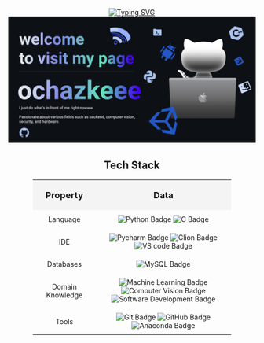 <div align="center">
  <!-- Typing SVG -->
  <a href="https://git.io/typing-svg">
    <img src="https://readme-typing-svg.herokuapp.com?color=%2382edd5&center=true&vCenter=true&width=700&lines=I+am+ochazkeee!;+Welcome+to+My+Profile!" alt="Typing SVG" />
  </a>
  
  <!-- banner image -->
  <img src="banner.png" alt="GitHub Banner" />
</div>

<!-- my-skills -->
<div align=" center", margin-bottom: 30px;>
    <h2>Tech Stack</h2>
</div>

<table style="width: 80%; text-align: center; margin: 0 auto; border-collapse: collapse;">
    <tr>
        <th style="padding: 20px; font-size: 18px; background-color: #f4f4f4;">Property</th>
        <th style="padding: 20px; font-size: 18px; background-color: #f4f4f4;">Data</th>
    </tr>
    <tr>
        <td style="padding: 10px;">Language</td>
        <td style="padding: 10px;">
            <img src="https://img.shields.io/badge/-Python-%23ff87c5?style=flat&logo=Python&logoColor=white" alt="Python Badge"> 
            <img src="https://img.shields.io/badge/-C-%2398b6fa?style=flat&logo=C&logoColor=white" alt="C Badge">
        </td>
    </tr>
        <tr>
        <td style="padding: 10px;">IDE</td>
        <td style="padding: 10px;">
            <img src="https://img.shields.io/badge/-Pycharm-%2385e848?style=flat&logo=Pycharm&logoColor=white" alt="Pycharm Badge"> 
            <img src="https://img.shields.io/badge/-Clion-%233bc4a7?style=flat&logo=Clion&logoColor=white" alt="Clion Badge">  
            <img src="https://img.shields.io/badge/-VS code-007ACC?style=flat&logo=visualstudiocode&logoColor=white" alt="VS code Badge">
        </td>
    </tr>
    <tr>
        <td style="padding: 10px;">Databases</td>
        <td style="padding: 10px;">
            <img src="https://img.shields.io/badge/-MySQL-%23802d9c?style=flat&logo=MySQL&logoColor=white" alt="MySQL Badge"> 
        </td>
    </tr>
    <tr>
        <td style="padding: 10px;">Domain Knowledge</td>
        <td style="padding: 10px;">
            <img src="https://img.shields.io/badge/-Machine%20Learning-01D277?style=flat&logoColor=white" alt="Machine Learning Badge"> 
            <img src="https://img.shields.io/badge/-Computer%20Vision-%23fcf479?style=flat&logoColor=white" alt="Computer Vision Badge"> 
            <img src="https://img.shields.io/badge/-Software%20Development-FF6600?style=flat&logoColor=white" alt="Software Development Badge">
        </td>
    </tr>
    <tr>
        <td style="padding: 10px;">Tools</td>
        <td style="padding: 10px;">
            <img src="https://img.shields.io/badge/-Git-004400?style=flat&logo=git&logoColor=white" alt="Git Badge"> 
            <img src="https://img.shields.io/badge/-GitHub-444444?style=flat&logo=github" alt="GitHub Badge"> 
            <img src="https://img.shields.io/badge/-Anaconda-%2327ba0d?style=flat&logo=Anaconda&logoColor=white" alt="Anaconda Badge">
        </td>
    </tr>
</table>
